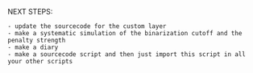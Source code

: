 NEXT STEPS:

    - update the sourcecode for the custom layer
    - make a systematic simulation of the binarization cutoff and the penalty strength
    - make a diary
    - make a sourcecode script and then just import this script in all your other scripts